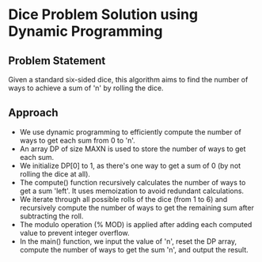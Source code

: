 # Dice Problem Solution using Dynamic Programming

## Problem Statement
Given a standard six-sided dice, this algorithm aims to find the number of ways to achieve a sum of 'n' by rolling the dice.

## Approach
- We use dynamic programming to efficiently compute the number of ways to get each sum from 0 to 'n'.
- An array DP of size MAXN is used to store the number of ways to get each sum.
- We initialize DP[0] to 1, as there's one way to get a sum of 0 (by not rolling the dice at all).
- The compute() function recursively calculates the number of ways to get a sum 'left'. It uses memoization to avoid redundant calculations.
- We iterate through all possible rolls of the dice (from 1 to 6) and recursively compute the number of ways to get the remaining sum after subtracting the roll.
- The modulo operation (% MOD) is applied after adding each computed value to prevent integer overflow.
- In the main() function, we input the value of 'n', reset the DP array, compute the number of ways to get the sum 'n', and output the result.
